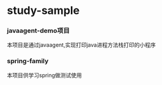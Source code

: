 # study-sample

### javaagent-demo项目
本项目是通过javaagent,实现打印java进程方法栈打印的小程序

### spring-family
本项目供学习spring做测试使用
